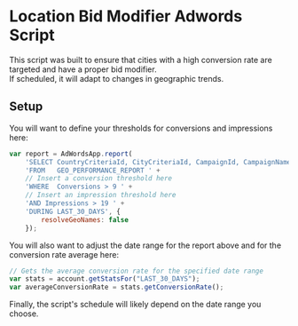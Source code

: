 # Location Bid Modifier Adwords Script

This script was built to ensure that cities with a high conversion rate are targeted and have a proper bid modifier.  
If scheduled, it will adapt to changes in geographic trends.

## Setup

You will want to define your thresholds for conversions and impressions here:

```javascript
var report = AdWordsApp.report(
	'SELECT CountryCriteriaId, CityCriteriaId, CampaignId, CampaignName, Clicks, Impressions, Conversions, Cost ' +
	'FROM   GEO_PERFORMANCE_REPORT ' +
	// Insert a conversion threshold here
	'WHERE  Conversions > 9 ' +
	// Insert an impression threshold here
	'AND Impressions > 19 ' +
	'DURING LAST_30_DAYS', {
		resolveGeoNames: false
	});
```

You will also want to adjust the date range for the report above and for the conversion rate average here:

```javascript
// Gets the average conversion rate for the specified date range
var stats = account.getStatsFor("LAST_30_DAYS");
var averageConversionRate = stats.getConversionRate();
```

Finally, the script's schedule will likely depend on the date range you choose.
